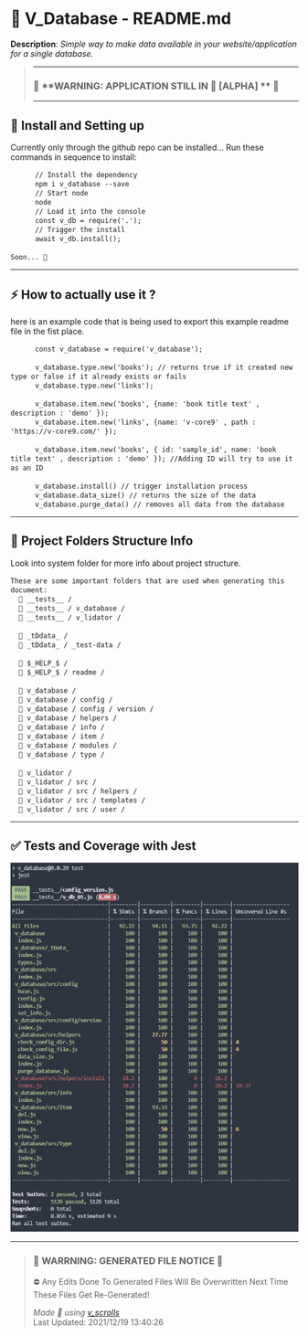 # **🧾 V_Database - README.md**    
 

 **Description**: _Simple way to make data available in your website/application for a single database._  
  
>---  
>### 🚧 **WARNING: APPLICATION STILL IN 🧱 [ALPHA] **  🚧  
>---   
## **🚕 Install and Setting up**    

Currently only through the github repo can be installed...
    Run these commands in sequence to install:

          // Install the dependency
          npm i v_database --save
          // Start node
          node
          // Load it into the console
          const v_db = require('.');
          // Trigger the install
          await v_db.install();

    Soon... 🚀    

---
## **⚡ How to actually use it ?**    

here is an example code that is being used to export this example readme file in the fist place.


          const v_database = require('v_database');

          v_database.type.new('books'); // returns true if it created new type or false if it already exists or fails
          v_database.type.new('links');

          v_database.item.new('books', {name: 'book title text' , description : 'demo' });
          v_database.item.new('links', {name: 'v-core9' , path : 'https://v-core9.com/' });

          v_database.item.new('books', { id: 'sample_id', name: 'book title text' , description : 'demo' }); //Adding ID will try to use it as an ID

          v_database.install() // trigger installation process
          v_database.data_size() // returns the size of the data
          v_database.purge_data() // removes all data from the database
        

---
## **📁 Project Folders Structure Info**    

Look into system folder for more info about project structure.

    These are some important folders that are used when generating this document:
      📁 __tests__ /
      📁 __tests__ / v_database /
      📁 __tests__ / v_lidator /

      📁 _tDdata_ /
      📁 _tDdata_ / _test-data /

      📁 $_HELP_$ /
      📁 $_HELP_$ / readme /

      📁 v_database /
      📁 v_database / config /
      📁 v_database / config / version /
      📁 v_database / helpers /
      📁 v_database / info /
      📁 v_database / item /
      📁 v_database / modules /
      📁 v_database / type /

      📁 v_lidator /
      📁 v_lidator / src /
      📁 v_lidator / src / helpers /
      📁 v_lidator / src / templates /
      📁 v_lidator / src / user /         

---
## **✅ Tests and Coverage with Jest**    

![Test and Coverage with Jest](coverage.png)    

---
>### 🔻 **WARRNING: GENERATED FILE NOTICE**  🔻 
> ⛔ Any Edits Done To Generated Files Will Be Overwritten Next Time These Files Get Re-Generated!  
>  
> _Made 💖 using [v_scrolls]("https://github.com/V-core9/v_scrolls")_      
> Last Updated:  2021/12/19 13:40:26 
